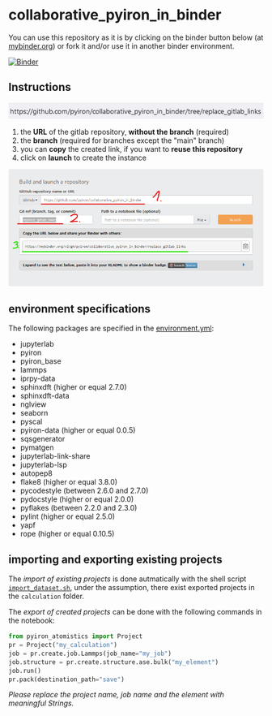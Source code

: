 # collaborative_pyiron_in_binder

You can use this repository as it is by clicking on the binder button below (at [mybinder.org](https://mybinder.org/)) or fork it and/or use it in another binder environment.

[![Binder](https://mybinder.org/badge_logo.svg)](https://mybinder.org/v2/gh/pyiron/collaborative_pyiron_in_binder/HEAD)

## Instructions

![github repo URL](figs/github_repo.png)

1. the **URL** of the gitlab repository, **without the branch** (required)
1. the **branch** (required for branches except the "main" branch)
1. you can **copy** the created link, if you want to **reuse this repository**
1. click on **launch** to create the instance

![binder interface](figs/binder_github.png)

## environment specifications
The following packages are specified in the [environment.yml](.binder/environment.yml):

- jupyterlab
- pyiron
- pyiron_base
- lammps
- iprpy-data
- sphinxdft (higher or equal 2.7.0)
- sphinxdft-data
- nglview
- seaborn
- pyscal
- pyiron-data (higher or equal 0.0.5)
- sqsgenerator
- pymatgen
- jupyterlab-link-share
- jupyterlab-lsp
- autopep8
- flake8 (higher or equal 3.8.0)
- pycodestyle (between 2.6.0 and 2.7.0)
- pydocstyle (higher or equal 2.0.0)
- pyflakes (between 2.2.0 and 2.3.0)
- pylint (higher or equal 2.5.0)
- yapf
- rope (higher or equal 0.10.5)

## importing and exporting existing projects
The *import of existing projects* is done autmatically with the shell script [`import_dataset.sh`](.binder/import_dataset.sh), under the assumption, there exist exported projects in the `calculation` folder.

The *export of created projects* can be done with the following commands in the notebook:

```python
from pyiron_atomistics import Project
pr = Project("my_calculation")
job = pr.create.job.Lammps(job_name="my_job")
job.structure = pr.create.structure.ase.bulk("my_element")
job.run()
pr.pack(destination_path="save")
```

*Please replace the project name, job name and the element with meaningful Strings.*

